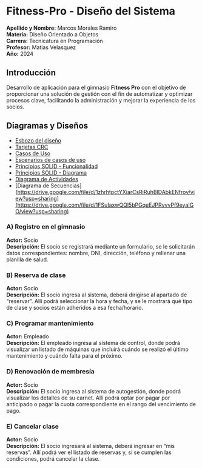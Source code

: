 # Fitness-Pro - Diseño del Sistema
**Apellido y Nombre:** Marcos Morales Ramiro <br />
**Materia:** Diseño Orientado a Objetos <br />
**Carrera:** Tecnicatura en Programación <br />
**Profesor:** Matias Velasquez <br />
**Año:** 2024 <br />

## Introducción

Desarrollo de aplicación para el gimnasio **Fitness Pro** con el objetivo de proporcionar una solución de gestión con el fin de automatizar y optimizar procesos clave, facilitando la administración y mejorar la experiencia de los socios.


## Diagramas y Diseños
- [Esbozo del diseño](https://ucesvirtual-my.sharepoint.com/:w:/g/personal/ramiro_marcos_morales_comunidad_uces_edu_ar/EfXCM9YA-yZAraj0vLvRQGsBUQrFdBAL-h8mxdoP-qwICg?e=IBDu6w)
- [Tarjetas CRC](https://ucesvirtual-my.sharepoint.com/:x:/g/personal/ramiro_marcos_morales_comunidad_uces_edu_ar/EWT9MzTm7CFAlax1E374Od8BLX114N8w785Cty0uWkFdHw?e=41inPQ)
- [Casos de Uso](https://drive.google.com/file/d/1K1Udk-slMIBMKl3wbf9R11YL1O4HnpAX/view?usp=sharing)
- [Escenarios de casos de uso](https://ucesvirtual-my.sharepoint.com/:x:/g/personal/ramiro_marcos_morales_comunidad_uces_edu_ar/EU5gRCJWW2RGisABno5Vv54BGfhSdNwqXZZkNOYSInjkHQ?e=DKoSf7)
- [Principios SOLID - Funcionalidad](https://ucesvirtual-my.sharepoint.com/:w:/g/personal/ramiro_marcos_morales_comunidad_uces_edu_ar/EX5-RySvknlIjdGf_w3XZoABK1O4wBZsUGEuv2P9gPwctg?e=j1RbHD)
- [Principios SOLID - Diagrama](https://drive.google.com/file/d/1tabuMEf4mvKGbzlBg0MplYCxpR5suzGK/view?usp=sharing)
- [Diagrama de Actividades](https://drive.google.com/file/d/1k3yw8CHOzXRxt1pVYUadTynbmT0URLd5/view?usp=sharing)
- [Diagrama de Secuencias](https://drive.google.com/file/d/1zhrhtpctYXiarCsRiRuhBlDAbkENfrov/view?usp=sharing](https://drive.google.com/file/d/1FSuIaxwQQl5bPGqeEJPRvvvPf9eyaIGO/view?usp=sharing)
### A) Registro en el gimnasio
**Actor:** Socio  
**Descripción:** El socio se registrará mediante un formulario, se le solicitarán datos correspondientes: nombre, DNI, dirección, teléfono y rellenar una planilla de salud.

### B) Reserva de clase
**Actor:** Socio  
**Descripción:** El socio ingresa al sistema, deberá dirigirse al apartado de “reservar”. Allí podrá seleccionar la hora y fecha, y se le mostrará qué tipo de clase y socios están adheridos a esa fecha/horario.

### C) Programar mantenimiento
**Actor:** Empleado  
**Descripción:** El empleado ingresa al sistema de control, donde podrá visualizar un listado de máquinas que incluirá cuándo se realizó el último mantenimiento y cuándo falta para el próximo.

### D) Renovación de membresía
**Actor:** Socio  
**Descripción:** El socio ingresa al sistema de autogestión, donde podrá visualizar los detalles de su carnet. Allí podrá optar por pagar por anticipado o pagar la cuota correspondiente en el rango del vencimiento de pago.

### E) Cancelar clase
**Actor:** Socio  
**Descripción:** El socio ingresará al sistema, deberá ingresar en “mis reservas”. Allí podrá ver el listado de reservas y, si se cumplen las condiciones, podrá cancelar la clase.
